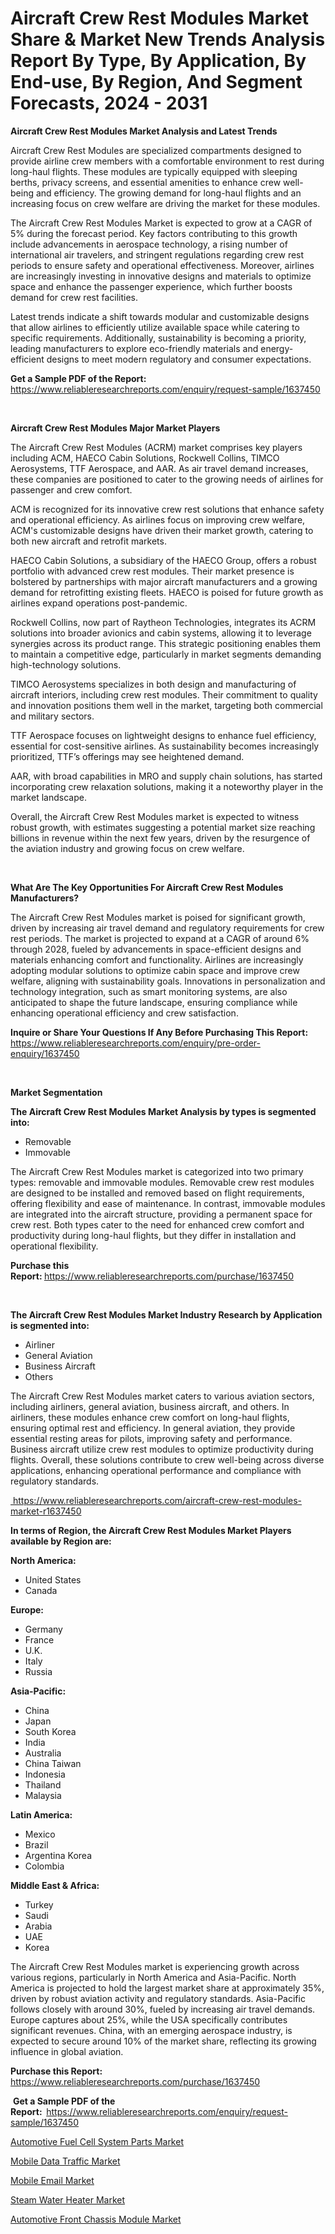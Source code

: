 <p><h1>Aircraft Crew Rest Modules Market Share & Market New Trends Analysis Report By Type, By Application, By End-use, By Region, And Segment Forecasts, 2024 - 2031</h1></p><p><strong>Aircraft Crew Rest Modules Market Analysis and Latest Trends</strong></p>
<p><p>Aircraft Crew Rest Modules are specialized compartments designed to provide airline crew members with a comfortable environment to rest during long-haul flights. These modules are typically equipped with sleeping berths, privacy screens, and essential amenities to enhance crew well-being and efficiency. The growing demand for long-haul flights and an increasing focus on crew welfare are driving the market for these modules.</p><p>The Aircraft Crew Rest Modules Market is expected to grow at a CAGR of 5% during the forecast period. Key factors contributing to this growth include advancements in aerospace technology, a rising number of international air travelers, and stringent regulations regarding crew rest periods to ensure safety and operational effectiveness. Moreover, airlines are increasingly investing in innovative designs and materials to optimize space and enhance the passenger experience, which further boosts demand for crew rest facilities. </p><p>Latest trends indicate a shift towards modular and customizable designs that allow airlines to efficiently utilize available space while catering to specific requirements. Additionally, sustainability is becoming a priority, leading manufacturers to explore eco-friendly materials and energy-efficient designs to meet modern regulatory and consumer expectations.</p></p>
<p><strong>Get a Sample PDF of the Report:&nbsp;</strong> <a href="https://www.reliableresearchreports.com/enquiry/request-sample/1637450?utm_campaign=37&utm_medium=2&utm_source=Github&utm_content=ia&utm_term=17112024&utm_id=aircraft-crew-rest-modules">https://www.reliableresearchreports.com/enquiry/request-sample/1637450</a></p>
<p>&nbsp;</p>
<p><strong>Aircraft Crew Rest Modules Major Market Players</strong></p>
<p><p>The Aircraft Crew Rest Modules (ACRM) market comprises key players including ACM, HAECO Cabin Solutions, Rockwell Collins, TIMCO Aerosystems, TTF Aerospace, and AAR. As air travel demand increases, these companies are positioned to cater to the growing needs of airlines for passenger and crew comfort.</p><p>ACM is recognized for its innovative crew rest solutions that enhance safety and operational efficiency. As airlines focus on improving crew welfare, ACM's customizable designs have driven their market growth, catering to both new aircraft and retrofit markets.</p><p>HAECO Cabin Solutions, a subsidiary of the HAECO Group, offers a robust portfolio with advanced crew rest modules. Their market presence is bolstered by partnerships with major aircraft manufacturers and a growing demand for retrofitting existing fleets. HAECO is poised for future growth as airlines expand operations post-pandemic.</p><p>Rockwell Collins, now part of Raytheon Technologies, integrates its ACRM solutions into broader avionics and cabin systems, allowing it to leverage synergies across its product range. This strategic positioning enables them to maintain a competitive edge, particularly in market segments demanding high-technology solutions.</p><p>TIMCO Aerosystems specializes in both design and manufacturing of aircraft interiors, including crew rest modules. Their commitment to quality and innovation positions them well in the market, targeting both commercial and military sectors.</p><p>TTF Aerospace focuses on lightweight designs to enhance fuel efficiency, essential for cost-sensitive airlines. As sustainability becomes increasingly prioritized, TTF’s offerings may see heightened demand.</p><p>AAR, with broad capabilities in MRO and supply chain solutions, has started incorporating crew relaxation solutions, making it a noteworthy player in the market landscape.</p><p>Overall, the Aircraft Crew Rest Modules market is expected to witness robust growth, with estimates suggesting a potential market size reaching billions in revenue within the next few years, driven by the resurgence of the aviation industry and growing focus on crew welfare.</p></p>
<p>&nbsp;</p>
<p><strong>What Are The Key Opportunities For Aircraft Crew Rest Modules Manufacturers?</strong></p>
<p><p>The Aircraft Crew Rest Modules market is poised for significant growth, driven by increasing air travel demand and regulatory requirements for crew rest periods. The market is projected to expand at a CAGR of around 6% through 2028, fueled by advancements in space-efficient designs and materials enhancing comfort and functionality. Airlines are increasingly adopting modular solutions to optimize cabin space and improve crew welfare, aligning with sustainability goals. Innovations in personalization and technology integration, such as smart monitoring systems, are also anticipated to shape the future landscape, ensuring compliance while enhancing operational efficiency and crew satisfaction.</p></p>
<p><strong>Inquire or Share Your Questions If Any Before Purchasing This Report:</strong> <a href="https://www.reliableresearchreports.com/enquiry/pre-order-enquiry/1637450?utm_campaign=37&utm_medium=2&utm_source=Github&utm_content=ia&utm_term=17112024&utm_id=aircraft-crew-rest-modules">https://www.reliableresearchreports.com/enquiry/pre-order-enquiry/1637450</a></p>
<p>&nbsp;</p>
<p><strong>Market Segmentation</strong></p>
<p><strong>The Aircraft Crew Rest Modules Market Analysis by types is segmented into:</strong></p>
<p><ul><li>Removable</li><li>Immovable</li></ul></p>
<p><p>The Aircraft Crew Rest Modules market is categorized into two primary types: removable and immovable modules. Removable crew rest modules are designed to be installed and removed based on flight requirements, offering flexibility and ease of maintenance. In contrast, immovable modules are integrated into the aircraft structure, providing a permanent space for crew rest. Both types cater to the need for enhanced crew comfort and productivity during long-haul flights, but they differ in installation and operational flexibility.</p></p>
<p><strong>Purchase this Report:&nbsp;</strong><a href="https://www.reliableresearchreports.com/purchase/1637450?utm_campaign=37&utm_medium=2&utm_source=Github&utm_content=ia&utm_term=17112024&utm_id=aircraft-crew-rest-modules">https://www.reliableresearchreports.com/purchase/1637450</a></p>
<p>&nbsp;</p>
<p><strong>The Aircraft Crew Rest Modules Market Industry Research by Application is segmented into:</strong></p>
<p><ul><li>Airliner</li><li>General Aviation</li><li>Business Aircraft</li><li>Others</li></ul></p>
<p><p>The Aircraft Crew Rest Modules market caters to various aviation sectors, including airliners, general aviation, business aircraft, and others. In airliners, these modules enhance crew comfort on long-haul flights, ensuring optimal rest and efficiency. In general aviation, they provide essential resting areas for pilots, improving safety and performance. Business aircraft utilize crew rest modules to optimize productivity during flights. Overall, these solutions contribute to crew well-being across diverse applications, enhancing operational performance and compliance with regulatory standards.</p></p>
<p><a href="https://www.reliableresearchreports.com/aircraft-crew-rest-modules-market-r1637450?utm_campaign=37&utm_medium=2&utm_source=Github&utm_content=ia&utm_term=17112024&utm_id=aircraft-crew-rest-modules">&nbsp;https://www.reliableresearchreports.com/aircraft-crew-rest-modules-market-r1637450</a></p>
<p><strong>In terms of Region, the Aircraft Crew Rest Modules Market Players available by Region are:</strong></p>
<p>
    <p> <strong> North America: </strong>
        <ul>
            <li>United States</li>
            <li>Canada</li>
        </ul>
        </p> 
    <p> <strong> Europe: </strong>
        <ul>
            <li>Germany</li>
            <li>France</li>
            <li>U.K.</li>
            <li>Italy</li>
            <li>Russia</li>
        </ul>
        </p> 
    <p> <strong> Asia-Pacific: </strong>
        <ul>
            <li>China</li>
            <li>Japan</li>
            <li>South Korea</li>
            <li>India</li>
            <li>Australia</li>
            <li>China Taiwan</li>
            <li>Indonesia</li>
            <li>Thailand</li>
            <li>Malaysia</li>
        </ul>
        </p> 
    <p> <strong> Latin America: </strong>
        <ul>
            <li>Mexico</li>
            <li>Brazil</li>
            <li>Argentina Korea</li>
            <li>Colombia</li>
        </ul>
        </p> 
    <p> <strong> Middle East & Africa: </strong>
        <ul>
            <li>Turkey</li>
            <li>Saudi</li>
            <li>Arabia</li>
            <li>UAE</li>
            <li>Korea</li>
        </ul>
    </p>
    </p>
<p><p>The Aircraft Crew Rest Modules market is experiencing growth across various regions, particularly in North America and Asia-Pacific. North America is projected to hold the largest market share at approximately 35%, driven by robust aviation activity and regulatory standards. Asia-Pacific follows closely with around 30%, fueled by increasing air travel demands. Europe captures about 25%, while the USA specifically contributes significant revenues. China, with an emerging aerospace industry, is expected to secure around 10% of the market share, reflecting its growing influence in global aviation.</p></p>
<p><strong>Purchase this Report: </strong><a href="https://www.reliableresearchreports.com/purchase/1637450?utm_campaign=37&utm_medium=2&utm_source=Github&utm_content=ia&utm_term=17112024&utm_id=aircraft-crew-rest-modules">https://www.reliableresearchreports.com/purchase/1637450</a></p>
<p>&nbsp;<strong>Get a Sample PDF of the Report:&nbsp;&nbsp;</strong><a href="https://www.reliableresearchreports.com/enquiry/request-sample/1637450?utm_campaign=37&utm_medium=2&utm_source=Github&utm_content=ia&utm_term=17112024&utm_id=aircraft-crew-rest-modules">https://www.reliableresearchreports.com/enquiry/request-sample/1637450</a></p>
<p><strong></strong></p>
<p><p><a href="https://github.com/wwwkeltoum/Market-Research-Report-List-5/blob/main/automotive-fuel-cell-system-parts-market.md?utm_campaign=37&utm_medium=2&utm_source=Github&utm_content=ia&utm_term=17112024&utm_id=aircraft-crew-rest-modules">Automotive Fuel Cell System Parts Market</a></p><p><a href="https://issuu.com/reportprime-2/docs/mobile-data-traffic-market-size-203_f0e788bcc55068?utm_campaign=37&utm_medium=2&utm_source=Github&utm_content=ia&utm_term=17112024&utm_id=aircraft-crew-rest-modules">Mobile Data Traffic Market</a></p><p><a href="https://issuu.com/reportprime-2/docs/mobile-email-market-size-2030.pptx_9eac3cbddf1ba5?utm_campaign=37&utm_medium=2&utm_source=Github&utm_content=ia&utm_term=17112024&utm_id=aircraft-crew-rest-modules">Mobile Email Market</a></p><p><a href="https://www.linkedin.com/pulse/steam-water-heater-industry-sector-market-dynamics-future-nwedc?utm_campaign=37&utm_medium=2&utm_source=Github&utm_content=ia&utm_term=17112024&utm_id=aircraft-crew-rest-modules">Steam Water Heater Market</a></p><p><a href="https://github.com/DianaWilson796/Market-Research-Report-List-1/blob/main/automotive-front-chassis-module-market.md?utm_campaign=37&utm_medium=2&utm_source=Github&utm_content=ia&utm_term=17112024&utm_id=aircraft-crew-rest-modules">Automotive Front Chassis Module Market</a></p></p>